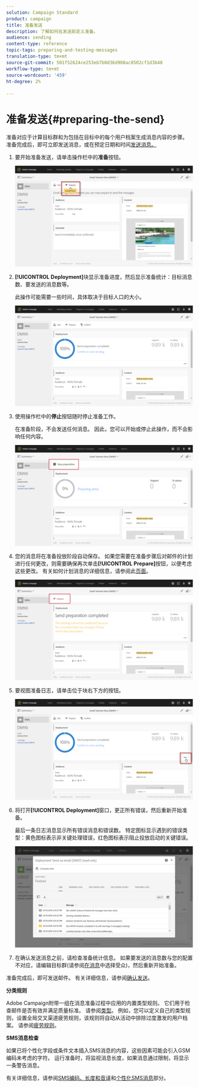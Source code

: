 ```yaml
---
solution: Campaign Standard
product: campaign
title: 准备发送
description: 了解如何在发送前定义准备。
audience: sending
content-type: reference
topic-tags: preparing-and-testing-messages
translation-type: tm+mt
source-git-commit: 501f52624ce253eb7b0d36d908ac8502cf1d3b48
workflow-type: tm+mt
source-wordcount: '459'
ht-degree: 2%

---
```



# 准备发送{#preparing-the-send}

准备对应于计算目标群和为包括在目标中的每个用户档案生成消息内容的步骤。 准备完成后，即可立即发送消息，或在预定日期和时间[发送消息。](../../sending/using/about-scheduling-messages.md)

1. 要开始准备发送，请单击操作栏中的&#x200B;**准备**&#x200B;按钮。

   ![](assets/preparing_delivery_2.png)

1. **[!UICONTROL Deployment]**&#x200B;块显示准备进度，然后显示准备统计：目标消息数、要发送的消息数等。

   此操作可能需要一些时间，具体取决于目标人口的大小。

   ![](assets/preparing_delivery.png)

1. 使用操作栏中的&#x200B;**停止**&#x200B;按钮随时停止准备工作。

   在准备阶段，不会发送任何消息。 因此，您可以开始或停止此操作，而不会影响任何内容。

   ![](assets/preparing_delivery_6.png)

1. 您的消息将在准备投放阶段自动保存。 如果您需要在准备步骤后对邮件的计划进行任何更改，则需要确保再次单击&#x200B;**[!UICONTROL Prepare]**&#x200B;按钮，以便考虑这些更改。 有关如何计划消息的详细信息，请参阅此[页面](../../sending/using/about-scheduling-messages.md)。

   ![](assets/preparing_delivery_5.png)

1. 要视图准备日志，请单击位于块右下方的按钮。

   ![](assets/preparing_delivery_4.png)

1. 将打开&#x200B;**[!UICONTROL Deployment]**&#x200B;窗口，更正所有错误，然后重新开始准备。

   最后一条日志消息显示所有错误消息和错误数。 特定图标显示遇到的错误类型：黄色图标表示非关键处理错误，红色图标表示阻止投放启动的关键错误。

   ![](assets/preparing_delivery_3.png)

1. 在确认发送消息之前，请检查准备统计信息。 如果要发送的消息数与您的配置不对应，请编辑目标群(请参阅[在消息](../../audiences/using/selecting-an-audience-in-a-message.md)中选择受众)，然后重新开始准备。

准备完成后，即可发送邮件。 有关详细信息，请参阅[确认发送](../../sending/using/confirming-the-send.md)。

**分类规则**

Adobe Campaign附带一组在消息准备过程中应用的内置类型规则。 它们用于检查邮件是否有效并满足质量标准。 请参阅[类型](../../sending/using/about-typology-rules.md)。 例如，您可以定义自己的类型规则，设置全局交叉渠道疲劳规则，该规则将自动从活动中排除过度激发的用户档案。 请参阅[疲劳规则](../../sending/using/fatigue-rules.md)。

**SMS消息检查**

如果已将个性化字段或条件文本插入SMS消息的内容，这些因素可能会引入GSM编码未考虑的字符。 运行准备时，将监视消息长度，如果消息通过限制，将显示一条警告消息。

有关详细信息，请参阅[SMS编码、长度和音译](../../administration/using/configuring-sms-channel.md#sms-encoding--length-and-transliteration)和[个性化SMS消息](../../channels/using/personalizing-sms-messages.md)部分。
